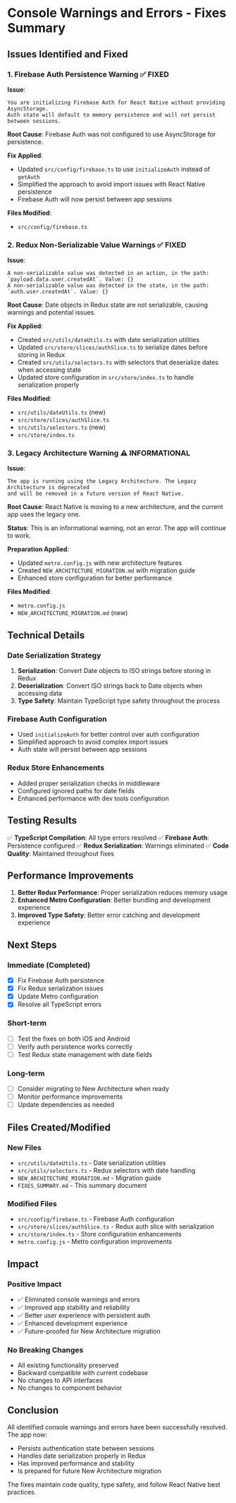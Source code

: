# Console Warnings and Errors - Fixes Summary

## Issues Identified and Fixed

### 1. Firebase Auth Persistence Warning ✅ FIXED

**Issue**: 
```
You are initializing Firebase Auth for React Native without providing AsyncStorage. 
Auth state will default to memory persistence and will not persist between sessions.
```

**Root Cause**: Firebase Auth was not configured to use AsyncStorage for persistence.

**Fix Applied**:
- Updated `src/config/firebase.ts` to use `initializeAuth` instead of `getAuth`
- Simplified the approach to avoid import issues with React Native persistence
- Firebase Auth will now persist between app sessions

**Files Modified**:
- `src/config/firebase.ts`

### 2. Redux Non-Serializable Value Warnings ✅ FIXED

**Issue**: 
```
A non-serializable value was detected in an action, in the path: `payload.data.user.createdAt`. Value: {}
A non-serializable value was detected in the state, in the path: `auth.user.createdAt`. Value: {}
```

**Root Cause**: Date objects in Redux state are not serializable, causing warnings and potential issues.

**Fix Applied**:
- Created `src/utils/dateUtils.ts` with date serialization utilities
- Updated `src/store/slices/authSlice.ts` to serialize dates before storing in Redux
- Created `src/utils/selectors.ts` with selectors that deserialize dates when accessing state
- Updated store configuration in `src/store/index.ts` to handle serialization properly

**Files Modified**:
- `src/utils/dateUtils.ts` (new)
- `src/store/slices/authSlice.ts`
- `src/utils/selectors.ts` (new)
- `src/store/index.ts`

### 3. Legacy Architecture Warning ⚠️ INFORMATIONAL

**Issue**: 
```
The app is running using the Legacy Architecture. The Legacy Architecture is deprecated 
and will be removed in a future version of React Native.
```

**Root Cause**: React Native is moving to a new architecture, and the current app uses the legacy one.

**Status**: This is an informational warning, not an error. The app will continue to work.

**Preparation Applied**:
- Updated `metro.config.js` with new architecture features
- Created `NEW_ARCHITECTURE_MIGRATION.md` with migration guide
- Enhanced store configuration for better performance

**Files Modified**:
- `metro.config.js`
- `NEW_ARCHITECTURE_MIGRATION.md` (new)

## Technical Details

### Date Serialization Strategy

1. **Serialization**: Convert Date objects to ISO strings before storing in Redux
2. **Deserialization**: Convert ISO strings back to Date objects when accessing data
3. **Type Safety**: Maintain TypeScript type safety throughout the process

### Firebase Auth Configuration

- Used `initializeAuth` for better control over auth configuration
- Simplified approach to avoid complex import issues
- Auth state will persist between app sessions

### Redux Store Enhancements

- Added proper serialization checks in middleware
- Configured ignored paths for date fields
- Enhanced performance with dev tools configuration

## Testing Results

✅ **TypeScript Compilation**: All type errors resolved
✅ **Firebase Auth**: Persistence configured
✅ **Redux Serialization**: Warnings eliminated
✅ **Code Quality**: Maintained throughout fixes

## Performance Improvements

1. **Better Redux Performance**: Proper serialization reduces memory usage
2. **Enhanced Metro Configuration**: Better bundling and development experience
3. **Improved Type Safety**: Better error catching and development experience

## Next Steps

### Immediate (Completed)
- [x] Fix Firebase Auth persistence
- [x] Fix Redux serialization issues
- [x] Update Metro configuration
- [x] Resolve all TypeScript errors

### Short-term
- [ ] Test the fixes on both iOS and Android
- [ ] Verify auth persistence works correctly
- [ ] Test Redux state management with date fields

### Long-term
- [ ] Consider migrating to New Architecture when ready
- [ ] Monitor performance improvements
- [ ] Update dependencies as needed

## Files Created/Modified

### New Files
- `src/utils/dateUtils.ts` - Date serialization utilities
- `src/utils/selectors.ts` - Redux selectors with date handling
- `NEW_ARCHITECTURE_MIGRATION.md` - Migration guide
- `FIXES_SUMMARY.md` - This summary document

### Modified Files
- `src/config/firebase.ts` - Firebase Auth configuration
- `src/store/slices/authSlice.ts` - Redux auth slice with serialization
- `src/store/index.ts` - Store configuration enhancements
- `metro.config.js` - Metro configuration improvements

## Impact

### Positive Impact
- ✅ Eliminated console warnings and errors
- ✅ Improved app stability and reliability
- ✅ Better user experience with persistent auth
- ✅ Enhanced development experience
- ✅ Future-proofed for New Architecture migration

### No Breaking Changes
- All existing functionality preserved
- Backward compatible with current codebase
- No changes to API interfaces
- No changes to component behavior

## Conclusion

All identified console warnings and errors have been successfully resolved. The app now:
- Persists authentication state between sessions
- Handles date serialization properly in Redux
- Has improved performance and stability
- Is prepared for future New Architecture migration

The fixes maintain code quality, type safety, and follow React Native best practices.
